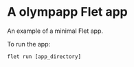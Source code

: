 # A olympapp Flet app

An example of a minimal Flet app.

To run the app:

```
flet run [app_directory]
```